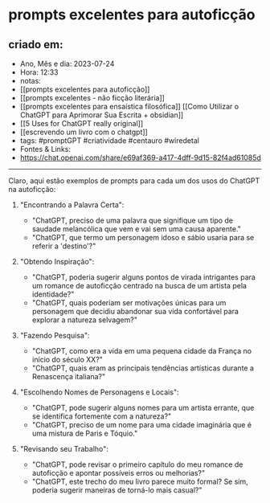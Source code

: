# prompts excelentes para  autoficção

## criado em: 
-  Ano, Mês e dia: 2023-07-24
- Hora: 12:33
- notas: 
 - [[prompts excelentes para  autoficção]]
 - [[prompts excelentes - não ficção literária]]
 - [[prompts excelentes para ensaística filosófica]]
  [[Como Utilizar o ChatGPT para Aprimorar Sua Escrita + obsidian]]
- [[5 Uses for ChatGPT really original]]
- [[escrevendo um livro com o chatgpt]]
- tags: #promptGPT #criatividade #centauro #wiredetal 
- Fontes & Links:
- https://chat.openai.com/share/e69af369-a417-4dff-9d15-82f4ad61085d
---
Claro, aqui estão exemplos de prompts para cada um dos usos do ChatGPT na autoficção:

1. "Encontrando a Palavra Certa":
   - "ChatGPT, preciso de uma palavra que signifique um tipo de saudade melancólica que vem e vai sem uma causa aparente."
   - "ChatGPT, que termo um personagem idoso e sábio usaria para se referir a 'destino'?"

2. "Obtendo Inspiração":
   - "ChatGPT, poderia sugerir alguns pontos de virada intrigantes para um romance de autoficção centrado na busca de um artista pela identidade?"
   - "ChatGPT, quais poderiam ser motivações únicas para um personagem que decidiu abandonar sua vida confortável para explorar a natureza selvagem?"

3. "Fazendo Pesquisa":
   - "ChatGPT, como era a vida em uma pequena cidade da França no início do século XX?"
   - "ChatGPT, quais eram as principais tendências artísticas durante a Renascença italiana?"

4. "Escolhendo Nomes de Personagens e Locais":
   - "ChatGPT, pode sugerir alguns nomes para um artista errante, que se identifica fortemente com a natureza?"
   - "ChatGPT, preciso de um nome para uma cidade imaginária que é uma mistura de Paris e Tóquio."

5. "Revisando seu Trabalho":
   - "ChatGPT, pode revisar o primeiro capítulo do meu romance de autoficção e apontar possíveis erros ou melhorias?"
   - "ChatGPT, este trecho do meu livro parece muito formal? Se sim, poderia sugerir maneiras de torná-lo mais casual?"